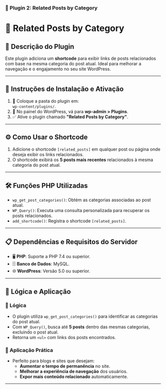 ### 📄 Plugin 2: **Related Posts by Category**

# 🔗 Related Posts by Category

## 📄 Descrição do Plugin
Este plugin adiciona um **shortcode** para exibir links de posts relacionados com base na mesma categoria do post atual. Ideal para melhorar a navegação e o engajamento no seu site WordPress.  

---

## 🚀 Instruções de Instalação e Ativação

1. 📂 Coloque a pasta do plugin em:  
   `wp-content/plugins/`.
2. 🧩 No painel do WordPress, vá para **wp-admin > Plugins**.
3. ✅ Ative o plugin chamado **"Related Posts by Category"**.

---

## ⚙️ Como Usar o Shortcode

1. Adicione o shortcode `[related_posts]` em qualquer post ou página onde deseja exibir os links relacionados.  
2. O shortcode exibirá os **5 posts mais recentes** relacionados à mesma categoria do post atual.  

---

## 🛠️ Funções PHP Utilizadas

- `wp_get_post_categories()`: Obtém as categorias associadas ao post atual.  
- `WP_Query()`: Executa uma consulta personalizada para recuperar os posts relacionados.  
- `add_shortcode()`: Registra o shortcode `[related_posts]`.  

---

## 📋 Dependências e Requisitos do Servidor

- 🖥️ **PHP**: Suporte a PHP 7.4 ou superior.  
- 🗄️ **Banco de Dados**: MySQL.  
- 🌐 **WordPress**: Versão 5.0 ou superior.  

---

## 🤔 Lógica e Aplicação

### 🧩 Lógica
- O plugin utiliza `wp_get_post_categories()` para identificar as categorias do post atual.  
- Com `WP_Query()`, busca até **5 posts** dentro das mesmas categorias, excluindo o post atual.  
- Retorna um `<ul>` com links dos posts encontrados.  

### 🌟 Aplicação Prática
- Perfeito para blogs e sites que desejam:
  - **Aumentar o tempo de permanência** no site.  
  - **Melhorar a experiência de navegação** dos usuários.  
  - **Expor mais conteúdo relacionado** automaticamente.  

---

